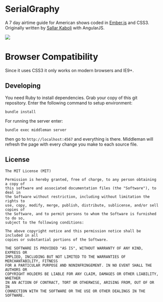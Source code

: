 SerialGraphy
============

A 7 day airtime guide for American shows coded in [Ember.js](http://emberjs.com) and CSS3. Originally written by [Sallar Kaboli](https://github.com/sallar/serialgraphy) with AngularJS.

![](https://dl.dropboxusercontent.com/u/27475633/Photo/SerialGraphy.png)

Browser Compatibility
=====================
Since it uses CSS3 it only works on modern browsers and IE9+.

## Developing

You need Ruby to install dependencies. Grab your copy of this git repository. Enter the following command to setup environment:

```shell
bundle install
```

For running the server enter:

```shell
bundle exec middleman server
```

then go to `http://localhost:4567` and everything is there. Middleman will refresh the page with every change you make to each source file.

## License

    The MIT License (MIT)

    Permission is hereby granted, free of charge, to any person obtaining a copy of
    this software and associated documentation files (the "Software"), to deal in
    the Software without restriction, including without limitation the rights to
    use, copy, modify, merge, publish, distribute, sublicense, and/or sell copies of
    the Software, and to permit persons to whom the Software is furnished to do so,
    subject to the following conditions:

    The above copyright notice and this permission notice shall be included in all
    copies or substantial portions of the Software.

    THE SOFTWARE IS PROVIDED "AS IS", WITHOUT WARRANTY OF ANY KIND, EXPRESS OR
    IMPLIED, INCLUDING BUT NOT LIMITED TO THE WARRANTIES OF MERCHANTABILITY, FITNESS
    FOR A PARTICULAR PURPOSE AND NONINFRINGEMENT. IN NO EVENT SHALL THE AUTHORS OR
    COPYRIGHT HOLDERS BE LIABLE FOR ANY CLAIM, DAMAGES OR OTHER LIABILITY, WHETHER
    IN AN ACTION OF CONTRACT, TORT OR OTHERWISE, ARISING FROM, OUT OF OR IN
    CONNECTION WITH THE SOFTWARE OR THE USE OR OTHER DEALINGS IN THE SOFTWARE.
